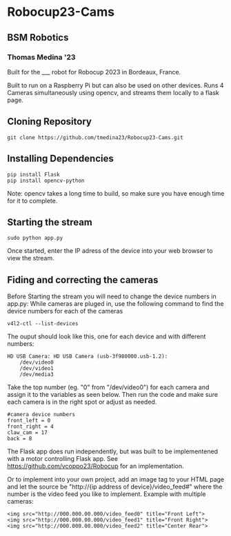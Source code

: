 # Robocup23-Cams
## BSM Robotics
### Thomas Medina '23

Built for the ___ robot for Robocup 2023 in Bordeaux, France.

Built to run on a Raspberry Pi but can also be used on other devices.
Runs 4 Cameras simultaneously using opencv, and streams them locally to a flask page.

## Cloning Repository

```
git clone https://github.com/tmedina23/Robocup23-Cams.git
```

## Installing Dependencies

```
pip install Flask
pip install opencv-python
```
Note: opencv takes a long time to build, so make sure you have enough time for it to complete.

## Starting the stream

```
sudo python app.py
```
Once started, enter the IP adress of the device into your web browser to view the stream.

## Fiding and correcting the cameras

Before Starting the stream you will need to change the device numbers in app.py:
While cameras are pluged in, use the following command to find the device numbers for each of the cameras
```
v4l2-ctl --list-devices
```
The ouput should look like this, one for each device and with different numbers:
```
HD USB Camera: HD USB Camera (usb-3f980000.usb-1.2):
	/dev/video0
	/dev/video1
	/dev/media3
```
Take the top number (eg. "0" from "/dev/video0") for each camera and assign it to the variables as seen below. Then run the code and make sure each camera is in the right spot or adjust as needed.
```
#camera device numbers
front_left = 0
front_right = 4
claw_cam = 17
back = 8
```

The Flask app does run independently, but was built to be implementened with a motor controlling Flask app. See https://github.com/vcoppo23/Robocup for an implementation.

Or to implement into your own project, add an image tag to your HTML page and let the source be "http://{ip address of device}/video_feed#" where the number is the video feed you like to implement. Example with multiple cameras:
```
<img src="http://000.000.00.000/video_feed0" title="Front Left">
<img src="http://000.000.00.000/video_feed1" title="Front Right">
<img src="http://000.000.00.000/video_feed2" title="Center Rear">
```

